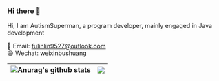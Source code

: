 ### Hi there 👋

Hi, I am AutismSuperman, a program developer, mainly engaged in Java development

📧 Email: fulinlin9527@outlook.com  
😄 Wechat: weixinbushuang

| <img align="center" src="https://github-readme-stats.vercel.app/api?username=AutismSuperman&show_icons=true&include_all_commits=true&theme=buefy&hide_border=true" alt="Anurag's github stats" />| <img align="center" src="https://github-readme-stats.vercel.app/api/top-langs/?username=AutismSuperman&layout=compact&theme=buefy&hide_border=true" /> |
| ------------- | ------------- |


<!--
**AutismSuperman/AutismSuperman** is a ✨ _special_ ✨ repository because its `README.md` (this file) appears on your GitHub profile.

Here are some ideas to get you started:

- 🔭 I’m currently working on ...
- 🌱 I’m currently learning ...
- 👯 I’m looking to collaborate on ...
- 🤔 I’m looking for help with ...
- 💬 Ask me about ...
- 📫 How to reach me: ...
- 😄 Pronouns: ...
- ⚡ Fun fact: ...
-->
